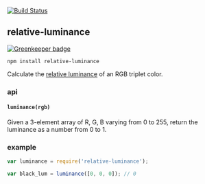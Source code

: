 [![Build Status](https://travis-ci.org/tmcw/relative-luminance.png)](https://travis-ci.org/tmcw/relative-luminance)

## relative-luminance

[![Greenkeeper badge](https://badges.greenkeeper.io/tmcw/relative-luminance.svg)](https://greenkeeper.io/)

    npm install relative-luminance

Calculate the [relative luminance](http://www.w3.org/TR/2008/REC-WCAG20-20081211/#relativeluminancedef) of
an RGB triplet color.

### api

#### `luminance(rgb)`

Given a 3-element array of R, G, B varying from 0 to 255, return the luminance
as a number from 0 to 1.

### example

```js
var luminance = require('relative-luminance');

var black_lum = luminance([0, 0, 0]); // 0
```
